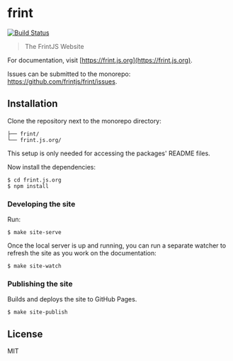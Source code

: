 # frint

[![Build Status](https://img.shields.io/travis/frintjs/frint.js.org/master.svg)](http://travis-ci.org/frintjs/frint.js.org)

> The FrintJS Website

For documentation, visit [https://frint.js.org](https://frint.js.org).

Issues can be submitted to the monorepo: https://github.com/frintjs/frint/issues.

## Installation

Clone the repository next to the monorepo directory:

```
├── frint/
└── frint.js.org/
```

This setup is only needed for accessing the packages' README files.

Now install the dependencies:

```
$ cd frint.js.org
$ npm install
```

### Developing the site

Run:

```
$ make site-serve
```

Once the local server is up and running, you can run a separate watcher to refresh the site as you work on the documentation:

```
$ make site-watch
```

### Publishing the site

Builds and deploys the site to GitHub Pages.

```
$ make site-publish
```

## License

MIT

